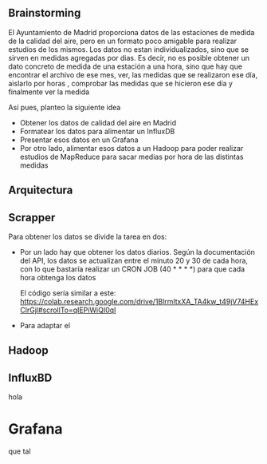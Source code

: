 ## Brainstorming

El Ayuntamiento de Madrid proporciona datos de las estaciones de medida de la calidad del aire, pero en un formato poco amigable para realizar estudios de los mismos. Los datos no estan individualizados, sino que se sirven en medidas agregadas por dias. Es decir, no es posible obtener un dato concreto de medida de una estación a una hora, sino que hay que encontrar el archivo de ese mes, ver, las medidas que se realizaron ese día, aislarlo por horas , comprobar las medidas que se hicieron ese día y finalmente ver la medida

Así pues, planteo la siguiente idea

*  Obtener los datos de calidad del aire en Madrid
*  Formatear los datos para alimentar un InfluxDB
* Presentar esos datos en un Grafana
* Por otro lado, alimentar esos datos a un Hadoop para poder realizar estudios de MapReduce para sacar medias por hora de las distintas medidas


## Arquitectura

## Scrapper
Para obtener los datos se divide la tarea en dos:
* Por un lado hay que obtener los datos diarios. Según la documentación del API, los datos se actualizan entre el minuto 20 y 30 de cada hora, con lo que bastaría realizar un CRON JOB (40 * * * *) para que cada hora obtenga los datos

  El código sería similar a este:
https://colab.research.google.com/drive/1BlrmltxXA_TA4kw_t49jV74HExClrGjl#scrollTo=qIEPiWiQI0qI

* Para adaptar el 


## Hadoop

## InfluxBD
hola
# Grafana
que tal
